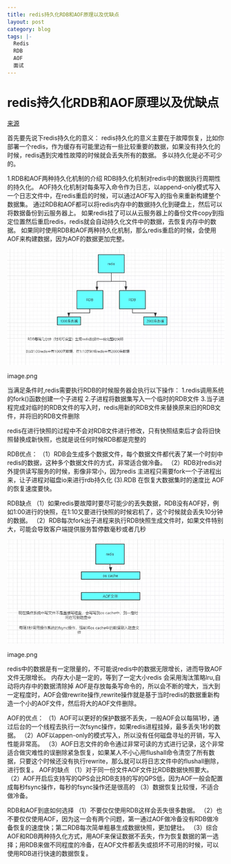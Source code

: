 ```yaml
---
title: redis持久化RDB和AOF原理以及优缺点
layout: post
category: blog
tags: |-
  Redis
  RDB
  AOF
  面试
---
```




# redis持久化RDB和AOF原理以及优缺点

[来源](<https://www.jianshu.com/p/9c7f0f786c5b>)



首先要先说下redis持久化的意义：
redis持久化的意义主要在于故障恢复，比如你部署一个redis，作为缓存有可能里边有一些比较重要的数据，如果没有持久化的时候，redis遇到灾难性故障的时候就会丢失所有的数据。
多以持久化是必不可少的。

1.RDB和AOF两种持久化机制的介绍
RDB持久化机制对redis中的数据执行周期性的持久化。
AOF持久化机制对每条写入命令作为日志，以append-only模式写入一个日志文件中，在redis重启的时候，可以通过AOF写入的指令来重新构建整个数据集。
通过RDB和AOF都可以将redis内存中的数据持久化到硬盘上，然后可以将数据备份到云服务器上。
如果redis挂了可以从云服务器上的备份文件copy到指定位置然后重启redis，redis就会自动持久化文件中的数据，去恢复内存中的数据。
如果同时使用RDB和AOF两种持久化机制，那么redis重启的时候，会使用AOF来构建数据，因为AOF的数据更加完整。

![img](/assets/post/7009681-dcebd2c330778a82.webp)

image.png

当满足条件时,redis需要执行RDB的时候服务器会执行以下操作：
1.redis调用系统的fork()函数创建一个子进程
2.子进程将数据集写入一个临时的RDB文件
3.当子进程完成对临时的RDB文件的写入时，redis用新的RDB文件来替换原来旧的RDB文件，并将旧的RDB文件删除

redis在进行快照的过程中不会对RDB文件进行修改，只有快照结束后才会将旧快照替换成新快照，也就是说任何时候RDB都是完整的

RDB优点：
（1）RDB会生成多个数据文件，每个数据文件都代表了某一个时刻中redis的数据，这种多个数据文件的方式，非常适合做冷备。
（2）RDB对redis对外提供读写服务的时候，影像非常小，因为redis 主进程只需要fork一个子进程出来，让子进程对磁盘io来进行rdb持久化
(3).RDB 在恢复大数据集时的速度比 AOF 的恢复速度要快。

RDB缺点
（1）如果redis要故障时要尽可能少的丢失数据，RDB没有AOF好，例如1:00进行的快照，在1:10又要进行快照的时候宕机了，这个时候就会丢失10分钟的数据。
（2）RDB每次fork出子进程来执行RDB快照生成文件时，如果文件特别大，可能会导致客户端提供服务暂停数毫秒或者几秒

![img](/assets/post/7009681-a1a0ea951560ad8b.webp)

image.png

redis中的数据是有一定限量的，不可能说redis中的数据无限增长，进而导致AOF文件无限增长。
内存大小是一定的，等到了一定大小redis 会采用淘汰策略lru,自动将内存中的数据清除掉
AOF是存放每条写命令的，所以会不断的增大，当大到一定程度时，AOF会做rewrite操作,rewrite操作就是基于当时redis的数据重新构造一个小的AOF文件，然后将大的AOF文件删除。

AOF的优点：
（1）AOF可以更好的保护数据不丢失，一般AOF会以每隔1秒，通过后台的一个线程去执行一次fsync操作，如果redis进程挂掉，最多丢失1秒的数据。
（2）AOF以appen-only的模式写入，所以没有任何磁盘寻址的开销，写入性能非常高。
（3）AOF日志文件的命令通过非常可读的方式进行记录，这个非常适合做灾难性的误删除紧急恢复，如果某人不小心用flushall命令清空了所有数据，只要这个时候还没有执行rewrite，那么就可以将日志文件中的flushall删除，进行恢复。
AOF的缺点
（1）对于同一份文件AOF文件比RDB数据快照要大。
（2）AOF开启后支持写的QPS会比RDB支持的写的QPS低，因为AOF一般会配置成每秒fsync操作，每秒的fsync操作还是很高的
（3）数据恢复比较慢，不适合做冷备。

RDB和AOF到底如何选择
（1）不要仅仅使用RDB这样会丢失很多数据。
（2）也不要仅仅使用AOF，因为这一会有两个问题，第一通过AOF做冷备没有RDB做冷备恢复的速度快；第二RDB每次简单粗暴生成数据快照，更加健壮。
（3）综合AOF和RDB两种持久化方式，用AOF来保证数据不丢失，作为恢复数据的第一选择；用RDB来做不同程度的冷备，在AOF文件都丢失或损坏不可用的时候，可以使用RDB进行快速的数据恢复。